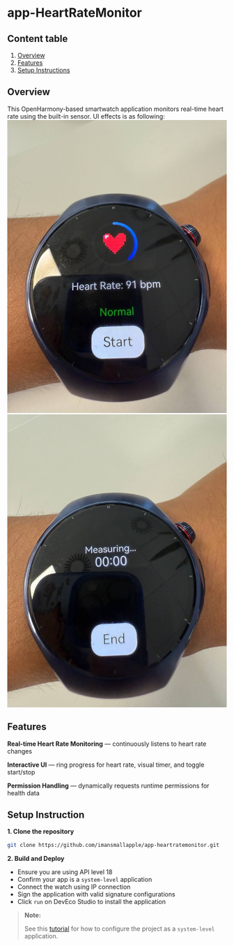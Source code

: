 # app-HeartRateMonitor

## Content table
1. [Overview](#overview)
2. [Features](#features)
3. [Setup Instructions](#setup-instructions)


## Overview
This OpenHarmony-based smartwatch application monitors real-time heart rate using the built-in sensor.
UI effects is as following:
![image1.jpg](images%2Fimage1.jpg)
![image2.jpg](images%2Fimage2.jpg)
## Features
**Real-time Heart Rate Monitoring** — continuously listens to heart rate changes

**Interactive UI** — ring progress for heart rate, visual timer, and toggle start/stop

**Permission Handling** — dynamically requests runtime permissions for health data

## Setup Instruction
**1. Clone the repository**
```bash
git clone https://github.com/imansmallapple/app-heartratemonitor.git
```

**2. Build and Deploy**
* Ensure you are using API level 18 
* Confirm your app is a `system-level` application
* Connect the watch using IP connection
* Sign the application with valid signature configurations
* Click `run` on DevEco Studio to install the application

> **Note:**
>
> See this [tutorial](https://docs.oniroproject.org/application-development/codeLabs/) for how to configure the project as a `system-level` application.

